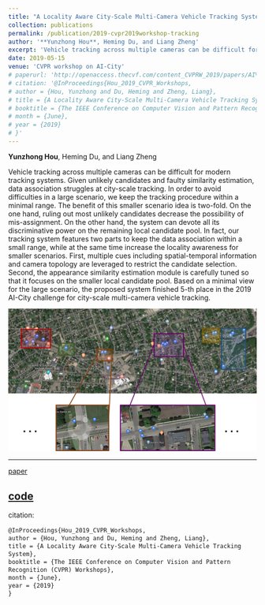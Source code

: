 ```yaml
---
title: "A Locality Aware City-Scale Multi-Camera Vehicle Tracking System"
collection: publications
permalink: /publication/2019-cvpr2019workshop-tracking
author: '**Yunzhong Hou**, Heming Du, and Liang Zheng'
excerpt: 'Vehicle tracking across multiple cameras can be difficult for modern tracking systems. In order to avoid difficulties in a large scenario, we keep the tracking procedure within a minimal range. '
date: 2019-05-15
venue: 'CVPR workshop on AI-City'
# paperurl: 'http://openaccess.thecvf.com/content_CVPRW_2019/papers/AI%20City/Hou_A_Locality_Aware_City-Scale_Multi-Camera_Vehicle_Tracking_System_CVPRW_2019_paper.pdf'
# citation: '@InProceedings{Hou_2019_CVPR_Workshops,
# author = {Hou, Yunzhong and Du, Heming and Zheng, Liang},
# title = {A Locality Aware City-Scale Multi-Camera Vehicle Tracking System},
# booktitle = {The IEEE Conference on Computer Vision and Pattern Recognition (CVPR) Workshops},
# month = {June},
# year = {2019}
# }'
---
```

**Yunzhong Hou**, Heming Du, and Liang Zheng

Vehicle tracking across multiple cameras can be difficult for modern tracking systems. Given unlikely candidates and faulty similarity estimation, data association struggles at city-scale tracking. In order to avoid difficulties in a large scenario, we keep the tracking procedure within a minimal range. The benefit of this smaller scenario idea is two-fold. On the one hand, ruling out most unlikely candidates decrease the possibility of mis-assignment. On the other hand, the system can devote all its discriminative power on the remaining local candidate pool. In fact, our tracking system features two parts to keep the data association within a small range, while at the same time increase the locality awareness for smaller scenarios. First, multiple cues including spatial-temporal information and camera topology are leveraged to restrict the candidate selection. Second, the appearance similarity estimation module is carefully tuned so that it focuses on the smaller local candidate pool. Based on a minimal view for the large scenario, the proposed system finished 5-th place in the 2019 AI-City challenge for city-scale multi-camera vehicle tracking.

![alt text](/images/tracking_workshop.png "Multi-camera topology & sub-scenario division")

---
[paper](http://openaccess.thecvf.com/content_CVPRW_2019/papers/AI%20City/Hou_A_Locality_Aware_City-Scale_Multi-Camera_Vehicle_Tracking_System_CVPRW_2019_paper.pdf)


[code](https://github.com/hou-yz/DeepCC-local)
---
citation:
```
@InProceedings{Hou_2019_CVPR_Workshops,
author = {Hou, Yunzhong and Du, Heming and Zheng, Liang},
title = {A Locality Aware City-Scale Multi-Camera Vehicle Tracking System},
booktitle = {The IEEE Conference on Computer Vision and Pattern Recognition (CVPR) Workshops},
month = {June},
year = {2019}
}
```